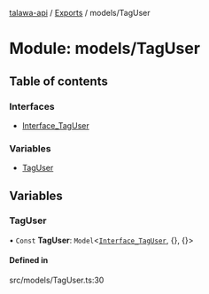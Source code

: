 [talawa-api](../README.md) / [Exports](../modules.md) / models/TagUser

# Module: models/TagUser

## Table of contents

### Interfaces

- [Interface\_TagUser](../interfaces/models_TagUser.Interface_TagUser.md)

### Variables

- [TagUser](models_TagUser.md#taguser)

## Variables

### TagUser

• `Const` **TagUser**: `Model`\<[`Interface_TagUser`](../interfaces/models_TagUser.Interface_TagUser.md), \{}, \{}\>

#### Defined in

src/models/TagUser.ts:30
